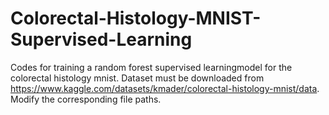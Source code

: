 # Colorectal-Histology-MNIST-Supervised-Learning

Codes for training a random forest supervised learningmodel for the colorectal histology mnist. Dataset must be downloaded from https://www.kaggle.com/datasets/kmader/colorectal-histology-mnist/data. Modify the corresponding file paths. 
